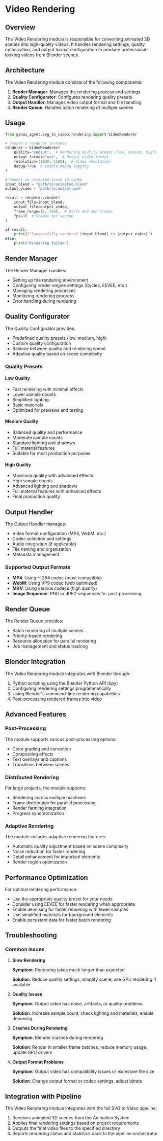 # Video Rendering

## Overview

The Video Rendering module is responsible for converting animated 3D scenes into high-quality videos. It handles rendering settings, quality optimization, and output format configuration to produce professional-looking videos from Blender scenes.

## Architecture

The Video Rendering module consists of the following components:

1. **Render Manager**: Manages the rendering process and settings
2. **Quality Configurator**: Configures rendering quality presets
3. **Output Handler**: Manages video output format and file handling
4. **Render Queue**: Handles batch rendering of multiple scenes

## Usage

```python
from genai_agent.svg_to_video.rendering import VideoRenderer

# Create a renderer instance
renderer = VideoRenderer(
    quality="medium",  # Rendering quality preset (low, medium, high)
    output_format="mp4",  # Output video format
    resolution=(1920, 1080),  # Video resolution
    debug=True  # Enable debug logging
)

# Render an animated scene to video
input_blend = "path/to/animated.blend"
output_video = "path/to/output.mp4"

result = renderer.render(
    input_file=input_blend,
    output_file=output_video,
    frame_range=(1, 240),  # Start and end frames
    fps=30  # Frames per second
)

if result:
    print(f"Successfully rendered {input_blend} to {output_video}")
else:
    print("Rendering failed")
```

## Render Manager

The Render Manager handles:

- Setting up the rendering environment
- Configuring render engine settings (Cycles, EEVEE, etc.)
- Managing rendering processes
- Monitoring rendering progress
- Error handling during rendering

## Quality Configurator

The Quality Configurator provides:

- Predefined quality presets (low, medium, high)
- Custom quality configuration
- Balance between quality and rendering speed
- Adaptive quality based on scene complexity

### Quality Presets

#### Low Quality
- Fast rendering with minimal effects
- Lower sample counts
- Simplified lighting
- Basic materials
- Optimized for previews and testing

#### Medium Quality
- Balanced quality and performance
- Moderate sample counts
- Standard lighting and shadows
- Full material features
- Suitable for most production purposes

#### High Quality
- Maximum quality with advanced effects
- High sample counts
- Advanced lighting and shadows
- Full material features with enhanced effects
- Final production quality

## Output Handler

The Output Handler manages:

- Video format configuration (MP4, WebM, etc.)
- Codec selection and settings
- Audio integration (if applicable)
- File naming and organization
- Metadata management

### Supported Output Formats

- **MP4**: Using H.264 codec (most compatible)
- **WebM**: Using VP9 codec (web optimized)
- **MKV**: Using various codecs (high quality)
- **Image Sequence**: PNG or JPEG sequences for post-processing

## Render Queue

The Render Queue provides:

- Batch rendering of multiple scenes
- Priority-based rendering
- Resource allocation for parallel rendering
- Job management and status tracking

## Blender Integration

The Video Rendering module integrates with Blender through:

1. Python scripting using the Blender Python API (bpy)
2. Configuring rendering settings programmatically
3. Using Blender's command-line rendering capabilities
4. Post-processing rendered frames into video

## Advanced Features

### Post-Processing

The module supports various post-processing options:

- Color grading and correction
- Compositing effects
- Text overlays and captions
- Transitions between scenes

### Distributed Rendering

For large projects, the module supports:

- Rendering across multiple machines
- Frame distribution for parallel processing
- Render farming integration
- Progress synchronization

### Adaptive Rendering

The module includes adaptive rendering features:

- Automatic quality adjustment based on scene complexity
- Noise reduction for faster rendering
- Detail enhancement for important elements
- Render region optimization

## Performance Optimization

For optimal rendering performance:

- Use the appropriate quality preset for your needs
- Consider using EEVEE for faster rendering when appropriate
- Enable denoising for faster rendering with fewer samples
- Use simplified materials for background elements
- Enable persistent data for faster batch rendering

## Troubleshooting

### Common Issues

1. **Slow Rendering**
   
   **Symptom**: Rendering takes much longer than expected
   
   **Solution**: Reduce quality settings, simplify scene, use GPU rendering if available

2. **Quality Issues**

   **Symptom**: Output video has noise, artifacts, or quality problems
   
   **Solution**: Increase sample count, check lighting and materials, enable denoising

3. **Crashes During Rendering**

   **Symptom**: Blender crashes during rendering
   
   **Solution**: Render in smaller frame batches, reduce memory usage, update GPU drivers

4. **Output Format Problems**

   **Symptom**: Output video has compatibility issues or excessive file size
   
   **Solution**: Change output format or codec settings, adjust bitrate

## Integration with Pipeline

The Video Rendering module integrates with the full SVG to Video pipeline:

1. Receives animated 3D scenes from the Animation System
2. Applies final rendering settings based on project requirements
3. Outputs the final video files to the specified directory
4. Reports rendering status and statistics back to the pipeline orchestrator
